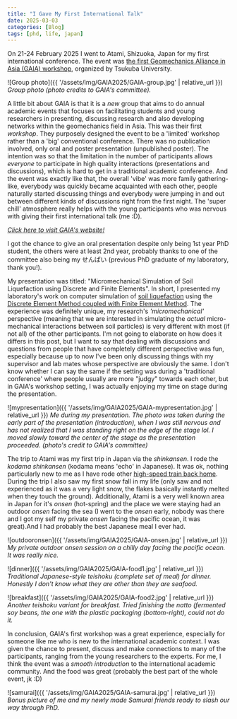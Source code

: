 ```yaml
---
title: "I Gave My First International Talk"
date: 2025-03-03
categories: [Blog]
tags: [phd, life, japan]
---
```


On 21-24 February 2025 I went to Atami, Shizuoka, Japan for my first international conference. The event was [the first Geomechanics Alliance in Asia (GAIA) workshop](https://www.kz.tsukuba.ac.jp/~tmatsu/GAIA_homepage/index.html), organized by Tsukuba University. 

![Group photo]({{ '/assets/img/GAIA2025/GAIA-group.jpg' | relative_url }})
_Group photo (photo credits to GAIA's committee)._

A little bit about GAIA is that it is a *new* group that aims to do annual academic events that focuses on facilitating students and young researchers in presenting, discussing research and also developing networks within the geomechanics field in Asia. This was their first *workshop*. They purposely designed the event to be a 'limited' workshop rather than a 'big' conventional conference. There was no publication involved, only oral and poster presentation (unpublished poster). The intention was so that the limitation in the number of participants allows *everyone* to participate in high quality interactions (presentations and discussions), which is hard to get in a traditional academic conference. And the event was exactly like that, the overall 'vibe' was more family gathering-like, everybody was quickly became acquainted with each other, people naturally started discussing things and everybody were jumping in and out between different kinds of discussions right from the first night. The 'super chill' atmosphere really helps with the young participants who was nervous with giving their first international talk (me :D). 

*[Click here to visit GAIA's website!](https://www.kz.tsukuba.ac.jp/~tmatsu/GAIA_homepage/index.html)*

I got the chance to give an oral presentation despite only being 1st year PhD student, the others were at least 2nd year, probably thanks to one of the committee also being my せんぱい (previous PhD graduate of my laboratory, thank you!). 

My presentation was titled: "Micromechanical Simulation of Soil Liquefaction using Discrete and Finite Elements". In short, I presented my laboratory's work on computer simulation of [soil liquefaction](https://en.wikipedia.org/wiki/Soil_liquefaction) using the [Discrete Element Method coupled with Finite Element Method](https://www.researchgate.net/publication/344837644_Towards_a_Micromechanical_Understanding_of_Landslides-Aiming_at_a_Combination_of_Finite_and_Discrete_Elements_with_Minimal_Number_of_Degrees_of_Freedom). The experience was definitely unique, my research's *'micromechanical'* perspective (meaning that we are interested in simulating the *actual* micro-mechanical interactions between soil particles) is very different with most (if not all) of the other participants. I'm not going to elaborate on how does it differs in this post, but I want to say that dealing with discussions and questions from people that have completely different perspective was fun, especially because up to now I've been only discussing things with my supervisor and lab mates whose perspective are obviously the same. I don't know whether I can say the same if the setting was during a 'traditional conference' where people usually are more "judgy" towards each other, but in GAIA's workshop setting, I was actually enjoying my time on stage during the presentation.

![mypresentation]({{ '/assets/img/GAIA2025/GAIA-mypresentation.jpg' | relative_url }})
_Me during my presentation. The photo was taken during the early part of the presentation (introduction), when I was still nervous and has not realized that I was standing right on the edge of the stage lol. I moved slowly toward the center of the stage as the presentation proceeded. (photo's credit to GAIA's committee)_

The trip to Atami was my first trip in Japan via the *shinkansen*. I rode the *kodama shinkansen* (kodama means 'echo' in Japanese). It was ok, nothing particularly new to me as I have rode other [high-speed train back home](https://en.wikipedia.org/wiki/Kereta_Cepat_Indonesia_China). During the trip I also saw my first snow fall in my life (only saw and not experienced as it was a very light snow, the flakes basically instantly melted when they touch the ground). Additionally, Atami is a very well known area in Japan for it's *onsen* (hot-spring) and the place we were staying had an outdoor *onsen* facing the sea (I went to the *onsen* early, nobody was there and I got my self my private *onsen* facing the pacific ocean, it was great).And I had probably the best Japanese meal I ever had.

![outdooronsen]({{ '/assets/img/GAIA2025/GAIA-onsen.jpg' | relative_url }})
_My private outdoor onsen session on a chilly day facing the pacific ocean. It was really nice._

![dinner]({{ '/assets/img/GAIA2025/GAIA-food1.jpg' | relative_url }})
_Traditional Japanese-style *teishoku* (complete set of meal) for dinner. Honestly I don't know what they are other than they are seafood._

![breakfast]({{ '/assets/img/GAIA2025/GAIA-food2.jpg' | relative_url }})
_Another *teishoku* variant for breakfast. Tried finishing the *natto* (fermented soy beans, the one with the plastic packaging (bottom-right), could not do it._

In conclusion, GAIA's first workshop was a great experience, especially for someone like me who is new to the international academic context. I was given the chance to present, discuss and make connections to many of the participants, ranging from the young researchers to the experts. For me, I think the event was a *smooth introduction* to the international academic community. And the food was great (probably the best part of the whole event, jk :D)

![samurai]({{ '/assets/img/GAIA2025/GAIA-samurai.jpg' | relative_url }})
_Bonus picture of me and my newly made Samurai friends ready to slash our way through PhD._